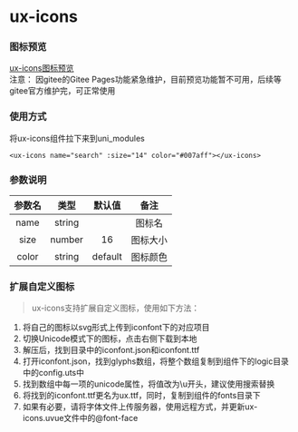 # ux-icons

### 图标预览
[ux-icons图标预览](https://hexinkuo.gitee.io/uni-x/iconfont/demo_index.html)   
注意： 因gitee的Gitee Pages功能紧急维护，目前预览功能暂不可用，后续等gitee官方维护完，可正常使用    


### 使用方式

将ux-icons组件拉下来到uni_modules

```
<ux-icons name="search" :size="14" color="#007aff"></ux-icons>
```

### 参数说明

|参数名     |类型        | 默认值        |备注       |
|:---:      |:---:       |:---:        |:---:       |
|name       | string     |             | 图标名     |
|size       | number     | 16          | 图标大小   |
|color      | string     | default     | 图标颜色   |

### 扩展自定义图标  

> ux-icons支持扩展自定义图标，使用如下方法：  

1. 将自己的图标以svg形式上传到iconfont下的对应项目  
2. 切换Unicode模式下的图标，点击右侧下载到本地  
3. 解压后，找到目录中的iconfont.json和iconfont.ttf  
4. 打开iconfont.json，找到glyphs数组，将整个数组复制到组件下的logic目录中的config.uts中  
5. 找到数组中每一项的unicode属性，将值改为\u开头，建议使用搜索替换  
6. 将找到的iconfont.ttf更名为ux.ttf，同时，复制到组件的fonts目录下   
7. 如果有必要，请将字体文件上传服务器，使用远程方式，并更新ux-icons.uvue文件中的@font-face  

